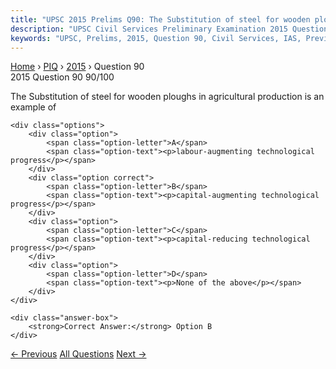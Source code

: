 ```yaml
---
title: "UPSC 2015 Prelims Q90: The Substitution of steel for wooden ploughs in agricultural..."
description: "UPSC Civil Services Preliminary Examination 2015 Question 90 with options and answer"
keywords: "UPSC, Prelims, 2015, Question 90, Civil Services, IAS, Previous Year Questions"
---
```


<nav class="breadcrumb">
    <a href="../../">Home</a>
    <span>›</span>
    <a href="../">PIQ</a>
    <span>›</span>
    <a href="./">2015</a>
    <span>›</span>
    <span>Question 90</span>
</nav>

<div class="question-header">
    <div class="question-meta">
        <span class="year-badge">2015</span>
        <span class="question-number">Question 90</span>
        <span class="progress">90/100</span>
    </div>
    <div class="progress-bar">
        <div class="progress-fill" style="width: 90.0%"></div>
    </div>
</div>

<div class="question-content">
    <div class="question-text">
        <p>The Substitution of steel for wooden ploughs in agricultural production is an<br />
example of</p>
    </div>
    
    <div class="options">
        <div class="option">
            <span class="option-letter">A</span>
            <span class="option-text"><p>labour-augmenting technological progress</p></span>
        </div>
        <div class="option correct">
            <span class="option-letter">B</span>
            <span class="option-text"><p>capital-augmenting technological progress</p></span>
        </div>
        <div class="option">
            <span class="option-letter">C</span>
            <span class="option-text"><p>capital-reducing technological progress</p></span>
        </div>
        <div class="option">
            <span class="option-letter">D</span>
            <span class="option-text"><p>None of the above</p></span>
        </div>
    </div>

    <div class="answer-box">
        <strong>Correct Answer:</strong> Option B
    </div>
</div>

<div class="question-nav">
    <a href="../q089-the-ideal-of-welfare-state-in-the-indian-constitut/" class="nav-btn prev">← Previous</a>
    <a href="../" class="nav-btn center">All Questions</a>
    <a href="../q091-there-is-a-parliamentary-system-of-government-in-i/" class="nav-btn next">Next →</a>
</div>
